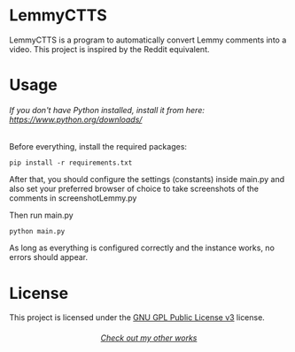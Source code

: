 # LemmyCTTS

LemmyCTTS is a program to automatically convert Lemmy comments into a video. This project is inspired by the Reddit equivalent.

# Usage
###### If you don't have Python installed, install it from here: https://www.python.org/downloads/

Before everything, install the required packages:
```
pip install -r requirements.txt
```

After that, you should configure the settings (constants) inside main.py and also set your preferred browser of choice to take screenshots of the comments in screenshotLemmy.py

Then run main.py
```
python main.py
```

As long as everything is configured correctly and the instance works, no errors should appear.

# License
This project is licensed under the [GNU GPL Public License v3](https://www.gnu.org/licenses/gpl-3.0.html) license.

###### <p align="center">[Check out my other works](https://github.com/AsuxAX?tab=repositories)</p>
